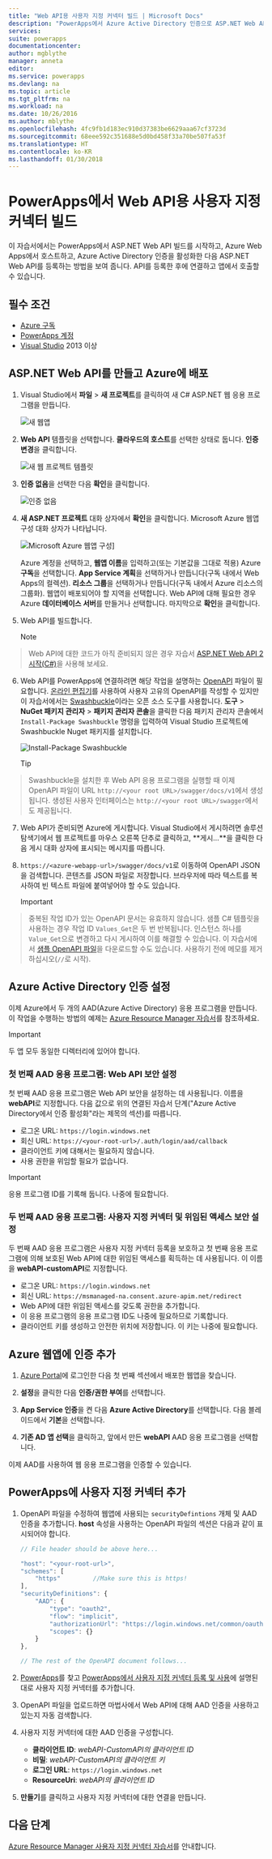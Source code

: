 ```yaml
---
title: "Web API용 사용자 지정 커넥터 빌드 | Microsoft Docs"
description: "PowerApps에서 Azure Active Directory 인증으로 ASP.NET Web API를 만드는 방법을 설명합니다."
services: 
suite: powerapps
documentationcenter: 
author: mgblythe
manager: anneta
editor: 
ms.service: powerapps
ms.devlang: na
ms.topic: article
ms.tgt_pltfrm: na
ms.workload: na
ms.date: 10/26/2016
ms.author: mblythe
ms.openlocfilehash: 4fc9fb1d183ec910d37383be6629aaa67cf3723d
ms.sourcegitcommit: 68eee592c351688e5d0bd458f33a70be507fa53f
ms.translationtype: HT
ms.contentlocale: ko-KR
ms.lasthandoff: 01/30/2018
---
```

# <a name="build-a-custom-connector-for-a-web-api-in-powerapps"></a>PowerApps에서 Web API용 사용자 지정 커넥터 빌드
이 자습서에서는 PowerApps에서 ASP.NET Web API 빌드를 시작하고, Azure Web Apps에서 호스트하고, Azure Active Directory 인증을 활성화한 다음 ASP.NET Web API를 등록하는 방법을 보여 줍니다. API를 등록한 후에 연결하고 앱에서 호출할 수 있습니다.

## <a name="prerequisites"></a>필수 조건
* [Azure 구독](https://azure.microsoft.com/en-us/free/)
* [PowerApps 계정](https://powerapps.microsoft.com)
* [Visual Studio](https://www.visualstudio.com/vs/) 2013 이상

## <a name="create-an-aspnet-web-api-and-deploy-it-to-azure"></a>ASP.NET Web API를 만들고 Azure에 배포
1. Visual Studio에서 **파일** > **새 프로젝트**를 클릭하여 새 C# ASP.NET 웹 응용 프로그램을 만듭니다.
   
    ![새 웹앱](./media/customapi-web-api-tutorial/newwebapp.png)
2. **Web API** 템플릿을 선택합니다.  **클라우드의 호스트**를 선택한 상태로 둡니다.  **인증 변경**을 클릭합니다.
   
    ![새 웹 프로젝트 템플릿](./media/customapi-web-api-tutorial/new-web-api.png)
3. **인증 없음**을 선택한 다음 **확인**을 클릭합니다.
   
    ![인증 없음](./media/customapi-web-api-tutorial/noauth.png)
4. **새 ASP.NET 프로젝트** 대화 상자에서 **확인**을 클릭합니다.  Microsoft Azure 웹앱 구성 대화 상자가 나타납니다.
   
    ![Microsoft Azure 웹앱 구성](./media/customapi-web-api-tutorial/azure-publishing.png)]
   
    Azure 계정을 선택하고, **웹앱 이름**을 입력하고(또는 기본값을 그대로 적용) Azure **구독**을 선택합니다.  **App Service 계획**을 선택하거나 만듭니다(구독 내에서 Web Apps의 컬렉션).  **리소스 그룹**을 선택하거나 만듭니다(구독 내에서 Azure 리소스의 그룹화).  웹앱이 배포되어야 할 지역을 선택합니다.  Web API에 대해 필요한 경우 Azure **데이터베이스 서버**를 만들거나 선택합니다.  마지막으로 **확인**을 클릭합니다.
5. Web API를 빌드합니다.
   
    > [!NOTE]
> Web API에 대한 코드가 아직 준비되지 않은 경우 자습서 [ASP.NET Web API 2 시작(C#)](http://www.asp.net/web-api/overview/getting-started-with-aspnet-web-api/tutorial-your-first-web-api)을 사용해 보세요.
6. Web API를 PowerApps에 연결하려면 해당 작업을 설명하는 [OpenAPI](http://swagger.io/) 파일이 필요합니다.  [온라인 편집기](http://editor.swagger.io/)를 사용하여 사용자 고유의 OpenAPI를 작성할 수 있지만 이 자습서에서는 [Swashbuckle](https://github.com/domaindrivendev/Swashbuckle/blob/master/README.md)이라는 오픈 소스 도구를 사용합니다.  **도구** > **NuGet 패키지 관리자** > **패키지 관리자 콘솔**을 클릭한 다음 패키지 관리자 콘솔에서 `Install-Package Swashbuckle` 명령을 입력하여 Visual Studio 프로젝트에 Swashbuckle Nuget 패키지를 설치합니다.
   
    ![Install-Package Swashbuckle](./media/customapi-web-api-tutorial/swashbuckle-console.png)
   
    > [!TIP]
> Swashbuckle을 설치한 후 Web API 응용 프로그램을 실행할 때 이제 OpenAPI 파일이 URL `http://<your root URL>/swagger/docs/v1`에서 생성됩니다.  생성된 사용자 인터페이스는 `http://<your root URL>/swagger`에서도 제공됩니다.
7. Web API가 준비되면 Azure에 게시합니다. Visual Studio에서 게시하려면 솔루션 탐색기에서 웹 프로젝트를 마우스 오른쪽 단추로 클릭하고, **게시...**을 클릭한 다음 게시 대화 상자에 표시되는 메시지를 따릅니다.
8. `https://<azure-webapp-url>/swagger/docs/v1`로 이동하여 OpenAPI JSON을 검색합니다.  콘텐츠를 JSON 파일로 저장합니다.  브라우저에 따라 텍스트를 복사하여 빈 텍스트 파일에 붙여넣어야 할 수도 있습니다.   
   
    > [!IMPORTANT]
> 중복된 작업 ID가 있는 OpenAPI 문서는 유효하지 않습니다. 샘플 C# 템플릿을 사용하는 경우 작업 ID `Values_Get`은 두 번 반복됩니다. 인스턴스 하나를 `Value_Get`으로 변경하고 다시 게시하여 이를 해결할 수 있습니다. 이 자습서에서 [샘플 OpenAPI 파일](http://pwrappssamples.blob.core.windows.net/samples/webAPI.json)을 다운로드할 수도 있습니다. 사용하기 전에 메모를 제거하십시오(`//`로 시작).

## <a name="set-up-azure-active-directory-authentication"></a>Azure Active Directory 인증 설정
이제 Azure에서 두 개의 AAD(Azure Active Directory) 응용 프로그램을 만듭니다.  이 작업을 수행하는 방법의 예제는 [Azure Resource Manager 자습서](customapi-azure-resource-manager-tutorial.md#enable-authentication-in-azure-active-directory)를 참조하세요.

> [!IMPORTANT]
> 두 앱 모두 동일한 디렉터리에 있어야 합니다.

### <a name="first-aad-application-securing-the-web-api"></a>첫 번째 AAD 응용 프로그램: Web API 보안 설정
첫 번째 AAD 응용 프로그램은 Web API 보안을 설정하는 데 사용됩니다. 이름을 **webAPI**로 지정합니다.  다음 값으로 위의 연결된 자습서 단계("Azure Active Directory에서 인증 활성화"라는 제목의 섹션)를 따릅니다.

* 로그온 URL: `https://login.windows.net`
* 회신 URL: `https://<your-root-url>/.auth/login/aad/callback`
* 클라이언트 키에 대해서는 필요하지 않습니다.
* 사용 권한을 위임할 필요가 없습니다.

> [!IMPORTANT]
> 응용 프로그램 ID를 기록해 둡니다.  나중에 필요합니다.

### <a name="second-aad-application-securing-the-custom-connector-and-delegated-access"></a>두 번째 AAD 응용 프로그램: 사용자 지정 커넥터 및 위임된 액세스 보안 설정
두 번째 AAD 응용 프로그램은 사용자 지정 커넥터 등록을 보호하고 첫 번째 응용 프로그램에 의해 보호된 Web API에 대한 위임된 액세스를 획득하는 데 사용됩니다. 이 이름을 **webAPI-customAPI**로 지정합니다.

* 로그온 URL: `https://login.windows.net`
* 회신 URL: `https://msmanaged-na.consent.azure-apim.net/redirect`
* Web API에 대한 위임된 액세스를 갖도록 권한을 추가합니다.
* 이 응용 프로그램의 응용 프로그램 ID도 나중에 필요하므로 기록합니다.
* 클라이언트 키를 생성하고 안전한 위치에 저장합니다. 이 키는 나중에 필요합니다.

## <a name="add-authentication-to-your-azure-web-app"></a>Azure 웹앱에 인증 추가

1. [Azure Portal](https://portal.azure.com)에 로그인한 다음 첫 번째 섹션에서 배포한 웹앱을 찾습니다.

2. **설정**을 클릭한 다음 **인증/권한 부여**를 선택합니다.

3. **App Service 인증**을 켠 다음 **Azure Active Directory**를 선택합니다.  다음 블레이드에서 **기본**을 선택합니다.  

4. **기존 AD 앱 선택**을 클릭하고, 앞에서 만든 **webAPI** AAD 응용 프로그램을 선택합니다.

이제 AAD를 사용하여 웹 응용 프로그램을 인증할 수 있습니다.

## <a name="add-the-custom-connector-to-powerapps"></a>PowerApps에 사용자 지정 커넥터 추가
1. OpenAPI 파일을 수정하여 웹앱에 사용되는 `securityDefintions` 개체 및 AAD 인증을 추가합니다. **host** 속성을 사용하는 OpenAPI 파일의 섹션은 다음과 같이 표시되어야 합니다.

    ```javascript
    // File header should be above here...

    "host": "<your-root-url>",
    "schemes": [
        "https"         //Make sure this is https!
    ],
    "securityDefinitions": {
        "AAD": {
            "type": "oauth2",
            "flow": "implicit",
            "authorizationUrl": "https://login.windows.net/common/oauth2/authorize",
            "scopes": {}
        }
    },

    // The rest of the OpenAPI document follows...
    ```

2. [PowerApps](https://web.powerapps.com)를 찾고 [PowerApps에서 사용자 지정 커넥터 등록 및 사용](register-custom-api.md)에 설명된 대로 사용자 지정 커넥터를 추가합니다.

3. OpenAPI 파일을 업로드하면 마법사에서 Web API에 대해 AAD 인증을 사용하고 있는지 자동 검색합니다.

4. 사용자 지정 커넥터에 대한 AAD 인증을 구성합니다.  
   
   * **클라이언트 ID**: *webAPI-CustomAPI의 클라이언트 ID*
   * **비밀**: *webAPI-CustomAPI의 클라이언트 키*
   * **로그인 URL**: `https://login.windows.net`
   * **ResourceUri**: *webAPI의 클라이언트 ID*
5. **만들기**를 클릭하고 사용자 지정 커넥터에 대한 연결을 만듭니다.

## <a name="next-steps"></a>다음 단계
[Azure Resource Manager 사용자 지정 커넥터 자습서](customapi-azure-resource-manager-tutorial.md)를 안내합니다.

